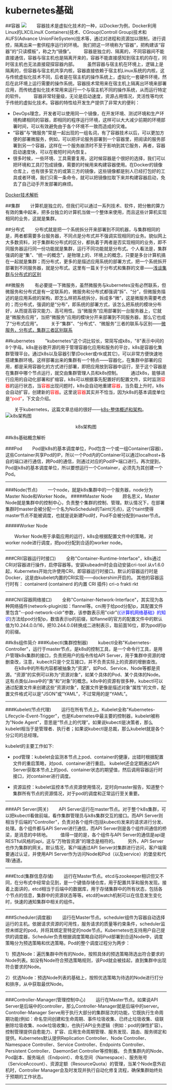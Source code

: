 # kubernetes基础
##容器
  ![](https://tva1.sinaimg.cn/large/006y8mN6gy1g922v2w1byj30e8063gmc.jpg)
&emsp;&emsp;容器技术是虚拟化技术的一种，以Docker为例，Docker利用Linux的LXC(LinuX Containers)技术、CGroup(Controll Group)技术和AUFS(Advance UnionFileSystem)技术等，通过对进程和资源加以限制，进行调控，隔离出来一套供程序运行的环境。 我们把这一环境称为“容器”，把构建该“容器”的“只读模板”，称之为“镜像”。 
&emsp;&emsp;容器是独立的、隔离的，不同容器间不能直接通信，容器与宿主机也是隔离开来的，容器不能直接感知到宿主机的存在，同时宿主机也无法直接窥探容器内部。 
&emsp;&emsp;虽然容器与宿主机在环境上，逻辑上是隔离的，但容器与宿主机共享内核，容器直接依赖于宿主机Linux系统的内核，这与传统虚拟化技术不同，后者是在宿主机的操作系统上，虚拟化一套硬件环境，然后在此环境上运行需要的操作系统。容器技术常用来在宿主机上隔离出环境来部署应用，而传统虚拟化技术常用来运行一个与宿主机不同的操作系统，从而运行特定的软件。
&emsp;&emsp;容器非常轻量级，无论是启动速度，资源占用情况，灵活性等均优于传统的虚拟化技术。容器的特性给开发生产提供了非常大的便利：
* DevOps理念，开发者可以使用同一个镜像，在开发环境、测试环境和生产环境构建相同的容器，即相同的程序运行环境，这样可以大大减少前期的环境部署时间，可以有效避免由于各个环境不一致而造成的灾难。 
* “容器”与“微服务”常是一起出现的一组名词，有了容器技术以后，可以更加方便的部署微服务，例如，可以把评论服务部署到一个容器里，把阅读的服务部署到另一个容器，这样在一个服务崩溃时不至于影响到其它服务，再者，容器启动速度快，可以在极短时间内恢复。
* 很多时候，一些环境、工具需要复用，这时候容器是个很好的选择，我们可以把环境和工具打包成镜像，需要的时候用来构建容器使用。在Docker的镜像仓库上，也有很多官方的或第三方的镜像，这些镜像都是别人已经打包好的工具或者环境，我们只需一条命令，就可以把镜像拉取下来并构建容器启动，免去了自己动手开发部署的麻烦。

[Docker技术解析](https://www.cnblogs.com/hwlong/articles/9060557.html)

##集群
&emsp;&emsp;计算机是独立的，但我们可以通过一系列技术、软件，把分散的算力有效的集中起来，把多台独立的计算机当做一个整体来使用，而且这些计算机实现相同的业务，这就是集群。

##分布式
&emsp;&emsp;分布式就是把一个系统拆分开来部署到不同机器，与集群相同的是，两者都需要多台服务器，不同点是分布式并不强调实现相同的业务。貌似网上大多数资料，对于集群和分布式的区分，都执着于两者是否实现相同的业务，即不同服务器运行同一份功能就是集群，运行不同功能就是分布式。个人看法是，集群强调的是“集”、“统一的概念”，是物理上的、环境上的概念，只要是多台计算机搞在一起就是集群；而分布式，更多的是描述应用系统的部署方式，把一个系统拆开部署到不同服务器，就是分布式。这里有一篇关于分布式和集群的文章——[浅谈集群与分布式的区别](http://www.imooc.com/article/details/id/290175)

##微服务
&emsp;&emsp;有必要提一下微服务，虽然微服务与kubernetes没有必然联系，但微服务和分布式是有一定联系的，微服务和分布式都强调“拆”、“分”，但微服务描述的是应用系统的架构，即怎么样把系统拆分，拆成多“微”，这是微服务需要考虑的；而分布式，强调的是“分布”，即系统的部署方式，该怎么把系统的模块分布好，从而提高容灾能力、高可用性。当“微服务”应用部署到一台服务器上，它就是“微服务应用”，当把“微服务”应用的模块分开来部署到不同服务器，那么它也成了“分布式应用”。
&emsp;&emsp;关于“集群”、“分布式”、“微服务”三者的联系与区别——[微服务，分布式，集群三者区别联系](http://blog.csdn.net/qq646040754/article/details/81511795)

##kubernetes
&emsp;&emsp;"kubernetes"这个词比较长，常简写成k8s，"8"表示中间的8个字母。k8s是谷歌开源的用于管理容器化应用和服务的平台，k8s是容器化集群管理平台。通过k8s以及容器引擎(Docker或rtk或其它)，可以非常方便快速地搭建集群环境。这样部署出来的集群有一个特点——容器化，在集群中部署的应用，都是采用容器化的方式进行部署，即把应用放到容器中运行，至于这个容器是在集群中哪个节点运行，就交由集群管理人员和k8s控制。
&emsp;&emsp;通过k8s，能够进行应用的自动化部署和扩缩容，k8s可以根据事先配置好的配置文件，实时监测<font color=red>容器</font>的运行状态，当<font color=red>容器</font>出现问题时，k8s会自动地重建<font color=red>容器</font>，当负载上升时，k8s会自动扩容，创建新的<font color=red>容器</font>。这里说<font color=red>容器</font>其实并不恰当，因为k8s的基本调度单位是<font color=red>“pod”</font>，下文会介绍。 

&emsp;&emsp;关于kubernetes，这篇文章总结的很好——[k8s-整体概述和架构](https://www.cnblogs.com/wwchihiro/p/9261607.html)。
![k8s架构图](https://timgsa.baidu.com/timg?image&quality=80&size=b9999_10000&sec=1574014452459&di=f4a9b2b9a546008b0792bf949712b6fe&imgtype=0&src=http%3A%2F%2Fimg2018.cnblogs.com%2Fblog%2F916267%2F201812%2F916267-20181202113142615-1452130758.png)
<center>k8s架构图</center>

##k8s基础概念解析

###Pod
&emsp;&emsp;Pod是k8s的基本调度单位，Pod包含一个或一组Container(容器)，这些Container共享Pod的IP，所以一个Pod内的Container可以通过localhost+各自的端口进行通信，跨Pod的通信，则通过对应的PodIP+端口进行。再次提到，Pod是k8s的基本调度单位，所以要想运行一个Container，必须先为其创建一个Pod。

---

###Node(节点)
&emsp;&emsp;一个node，就是k8s集群中的一个服务器，node分为Master Node和Worker Node。
#####Master Node
&emsp;&emsp;顾名思义，Master Node就是集群中的控制中心，负责整个集群的控制、管理。默认情况下，在部署集群时master会被分配一个名为NoSchedule的Taint(污点)，这个taint使得master节点不能被调度，也就是说新建Pod时，Pod不会被分配到master节点。

#####Worker Node

&emsp;&emsp;Worker Node用于承载应用的运行，k8s会根据配置文件中的策略，对worker node进行调度，把pod分配到合适的worker node。

---

###CRI(容器运行时接口)
&emsp;&emsp;全称"Container-Runtime-Interface"，k8s通过CRI对容器进行操作，启停容器等。安装kubeadm时会自动安装cri-tool
从v1.6.0起，Kubernetes开始允许使用CRI，即容器运行时接口。默认的容器运行时是Docker，这是由kubelet内置的CRI实现——dockershim开启的。
其他的容器运行时有：
containerd (containerd 的内置 CRI 插件)
cri-o
frakti
rkt

---

###CNI(容器网络接口)
&emsp;&emsp;全称"Container-Network-Interface"，其实现为各种网络插件(network-plugin)如：flannel等。cni用于给pod分配ip，其配置文件里包含"--pod-network-cidr"参数，该参数表示用"cidr"(<font color=blue>《计算机网络基础》的知识</font>)方法给pod分配ip，数值表示ip的前缀，如flannel的官方的配置文件中的默认值为10.244.0.0/16，把10.244.0.0转换成二进制表示，取前面16位，即为pod的ip的前缀。


##k8s组件简介
###Kubectl(集群控制器)
&emsp;&emsp;kubectl全称"Kubernetes-Controller"，运行于master节点，是k8s的控制工具，是一个命令行工具，是用户管理k8s集群的接口，负责把用户的指令传给API Server，用于集群中资源的增删查改，注意，kubeclt只是个交互接口，并不负责实际上的资源的增删查改。
&emsp;&emsp;在k8s中的所有内容都被抽象为“资源”，如Pod、Service、Node等都是资源。“资源”的实例可以称为“资源对象”，如某个具体的Pod、某个具体的Node。这有点类似Java中的“类”和“对象”的概念。k8s中的资源有很多种，kubectl可以通过配置文件来创建这些“资源对象”，配置文件更像是描述对象“属性”的文件，配置文件格式可以是“JSON”或“YAML”，不过常用的是“YAML”。

---

###Kubelet(节点代理)
&emsp;&emsp;运行在所有节点上。Kubelet全称"Kubernetes-Lifecycle-Event-Trigger"，也是Kubernetes中最主要的控制器，kubelet被称为"Node Agent"，意思是“节点上的代理”。如果说kubectl是决策者，那么kubelet相当于是管理者、执行者；如果说kubectl是总裁，那么kubelet就是各个分公司的总经理。

kubelet的主要工作如下:
* pod管理：kubelet会监测本节点上pod、container的健康，出错时根据配置文件的重启策略，对pod、container进行重启。 kubelet还会定期通过API Server获取本节点上的pod、container状态的期望值，然后调用容器运行时接口，对container进行调度。

* 资源监控：kubelet监控本节点资源使用情况，定时向master报告，知道整个集群所有节点的资源情况，对于pod的调度和正常运行至关重要。

---

###API Server(网关)
&emsp;&emsp;API Server运行在master节点。对于整个k8s集群，可以把kubectl看做前端，看作集群管理员与k8s集群交互的接口。而API Server则相当于后端的"Controller"，负责对各个组件(包括kubectl)发来的请求进行分发、处理。各个组件都与API Server进行通信，而API Server则是各个组件间通信的桥梁，是消息的中转地。
&emsp;&emsp;值得一提的是，各个组件与API Server的通信是api是RESTful风格的api，这与“万物皆资源”的理念是相符的。
&emsp;&emsp;另外，API Server也作为集群的网关。默认情况，客户端通过API Server对集群进行访问，客户端需要通过认证，并使用API Server作为访问Node和Pod（以及service）的堡垒和代理/通道。

---

###Etcd(集群信息存储)
&emsp;&emsp;运行在Master节点。etcd与zookeeper相识但又不同，在分布式中经常会见到，是一个键值存储仓库，用于配置共享和服务发现。接着上面讲的，etcd相当于后端中的数据库，用于存储集群中的所有状态，包括各个节点的信息，集群中的资源状态等等。etcd的watch机制可以在信息发生变化时，快速的通知集群中相关的组件。

---

###Scheduler(调度器)
&emsp;&emsp;运行在Master节点。scheduler组件为容器自动选择运行的主机。依据请求资源的可用性，服务请求的质量等约束条件，scheduler监控未绑定的pod，并将其绑定至特定的node节点。Kubernetes也支持用户自己提供的调度器，Scheduler负责根据调度策略自动将Pod部署到合适Node中，调度策略分为预选策略和优选策略，Pod的整个调度过程分为两步：

1）预选Node：遍历集群中所有的Node，按照具体的预选策略筛选出符合要求的Node列表。如没有Node符合预选策略规则，该Pod就会被挂起，直到集群中出现符合要求的Node。

2）优选Node：预选Node列表的基础上，按照优选策略为待选的Node进行打分和排序，从中获取最优Node。

---

###Controller-Manager(管理控制中心)
&emsp;&emsp;运行在Master节点。如果说API Server是后端中的controller，那么Controller-Manager就是后端中的server。
Controller-Manager Serve用于执行大部分的集群层次的功能，它既执行生命周期功能(例如：命名空间创建和生命周期、事件垃圾收集、已终止垃圾收集、级联删除垃圾收集、node垃圾收集)，也执行API业务逻辑（例如：pod的弹性扩容）。控制管理提供自愈能力、扩容、应用生命周期管理、服务发现、路由、服务绑定和提供。Kubernetes默认提供Replication Controller、Node Controller、Namespace Controller、Service Controller、Endpoints Controller、Persistent Controller、DaemonSet Controller等控制器。
负责集群内的Node、Pod副本、服务端点（Endpoint）、命名空间（Namespace）、服务账号（ServiceAccount）、资源定额（ResourceQuota）的管理，当某个Node意外宕机时，Controller Manager会及时发现并执行自动化修复流程，确保集群始终处于预期的工作状态。

---

